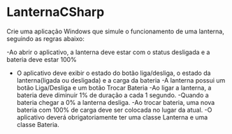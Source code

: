 # LanternaCSharp


Crie uma aplicação Windows que simule o funcionamento de uma lanterna, seguindo as regras abaixo:

-Ao abrir o aplicativo, a lanterna deve estar com o status desligada e a bateria deve estar 100%
- O aplicativo deve exibir o estado do botão liga/desliga, o estado da lanterna(ligada ou desligada) e a carga da bateria
-A lanterna possui um botão Liga/Desliga e um botão Trocar Bateria 
-Ao ligar a lanterna, a bateria deve diminuir 1% de duração a cada 1 segundo.
-Quando a bateria chegar a 0% a lanterna desliga.
-Ao trocar bateria, uma nova bateria com 100% de carga deve ser colocada no lugar da atual.
-O aplicativo deverá obrigatoriamente ter uma classe Lanterna e uma classe Bateria.
